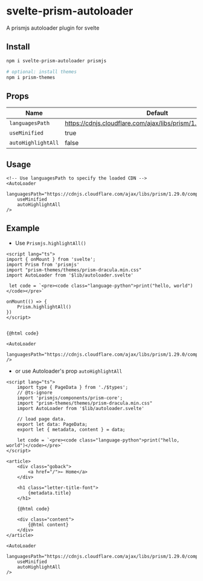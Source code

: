 # svelte-prism-autoloader

A prismjs autoloader plugin for svelte

## Install

```bash
npm i svelte-prism-autoloader prismjs

# optional: install themes
npm i prism-themes
```

## Props

| Name               | Default                                                         |
|--------------------|-----------------------------------------------------------------|
| `languagesPath`     | https://cdnjs.cloudflare.com/ajax/libs/prism/1.29.0/components/ |
| `useMinified`      | true                                                            |
| `autoHighlightAll` | false                                                           |


## Usage

```Svelte
<!-- Use languagesPath to specify the loaded CDN -->
<AutoLoader 
    languagesPath="https://cdnjs.cloudflare.com/ajax/libs/prism/1.29.0/components/" 
    useMinified
    autoHighlightAll
/>
```


## Example

- Use `Prismjs.highlightAll()`

```svelte
<script lang="ts">
import { onMount } from 'svelte';
import Prism from 'prismjs'
import "prism-themes/themes/prism-dracula.min.css"
import AutoLoader from '$lib/autoloader.svelte'

 let code = `<pre><code class="language-python">print("hello, world")</code></pre>`

onMount(() => {
    Prism.highlightAll()
})
</script>


{@html code}

<AutoLoader 
    languagesPath="https://cdnjs.cloudflare.com/ajax/libs/prism/1.29.0/components/" 
/>
```

- or use Autoloader's prop `autoHighlightAll`

```svelte
<script lang="ts">
    import type { PageData } from './$types';
    // @ts-ignore
    import 'prismjs/components/prism-core';
    import "prism-themes/themes/prism-dracula.min.css"
    import AutoLoader from '$lib/autoloader.svelte'

    // load page data.
    export let data: PageData;
    export let { metadata, content } = data;

    let code = `<pre><code class="language-python">print("hello, world")</code></pre>`
</script>

<article>
    <div class="goback">
        <a href="/">← Home</a>
    </div>

    <h1 class="letter-title-font">
        {metadata.title}
    </h1>

    {@html code}

    <div class="content">
        {@html content}
    </div>    
</article>

<AutoLoader 
    languagesPath="https://cdnjs.cloudflare.com/ajax/libs/prism/1.29.0/components/" 
    useMinified
    autoHighlightAll
/>

```